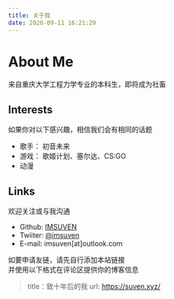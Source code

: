 ```yaml
---
title: 关于我
date: 2020-09-11 16:21:29
---
```

# About Me
来自重庆大学工程力学专业的本科生，即将成为社畜  

## Interests
如果你对以下感兴趣，相信我们会有相同的话题
- 歌手： 初音未来  
- 游戏： 歌姬计划、塞尔达、CS:GO  
- 动漫

## Links
欢迎关注或与我沟通
- Github: [IMSUVEN](https://github.com/IMSUVEN)
- Twiiter: [@imsuven](https://twitter.com/imsuven)
- E-mail: imsuven[at]outlook.com  
  
如要申请友链，请先自行添加本站链接  
并使用以下格式在评论区提供你的博客信息
> title：致十年后的我
> url: https://suven.xyz/ 